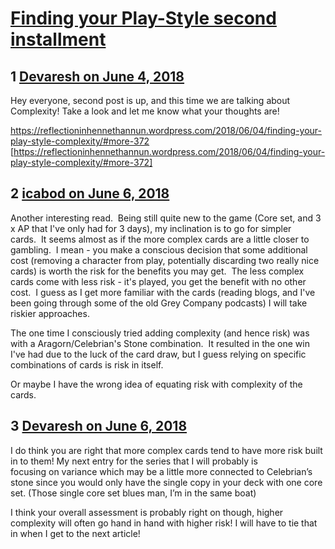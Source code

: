 # [Finding your Play-Style second installment](https://community.fantasyflightgames.com/topic/277186-finding-your-play-style-second-installment/)

## 1 [Devaresh on June 4, 2018](https://community.fantasyflightgames.com/topic/277186-finding-your-play-style-second-installment/?do=findComment&comment=3360468)

Hey everyone, second post is up, and this time we are talking about Complexity! Take a look and let me know what your thoughts are!

https://reflectioninhennethannun.wordpress.com/2018/06/04/finding-your-play-style-complexity/#more-372 [https://reflectioninhennethannun.wordpress.com/2018/06/04/finding-your-play-style-complexity/#more-372]

## 2 [icabod on June 6, 2018](https://community.fantasyflightgames.com/topic/277186-finding-your-play-style-second-installment/?do=findComment&comment=3362081)

Another interesting read.  Being still quite new to the game (Core set, and 3 x AP that I've only had for 3 days), my inclination is to go for simpler cards.  It seems almost as if the more complex cards are a little closer to gambling.  I mean - you make a conscious decision that some additional cost (removing a character from play, potentially discarding two really nice cards) is worth the risk for the benefits you may get.  The less complex cards come with less risk - it's played, you get the benefit with no other cost.  I guess as I get more familiar with the cards (reading blogs, and I've been going through some of the old Grey Company podcasts) I will take riskier approaches.

The one time I consciously tried adding complexity (and hence risk) was with a Aragorn/Celebrian's Stone combination.  It resulted in the one win I've had due to the luck of the card draw, but I guess relying on specific combinations of cards is risk in itself.

Or maybe I have the wrong idea of equating risk with complexity of the cards.

## 3 [Devaresh on June 6, 2018](https://community.fantasyflightgames.com/topic/277186-finding-your-play-style-second-installment/?do=findComment&comment=3362215)

I do think you are right that more complex cards tend to have more risk built in to them! My next entry for the series that I will probably is focusing on variance which may be a little more connected to Celebrian’s stone since you would only have the single copy in your deck with one core set. (Those single core set blues man, I’m in the same boat)

I think your overall assessment is probably right on though, higher complexity will often go hand in hand with higher risk! I will have to tie that in when I get to the next article!

